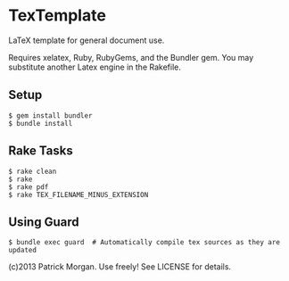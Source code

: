 # TexTemplate

LaTeX template for general document use.

Requires xelatex, Ruby, RubyGems, and the Bundler gem.  You may substitute another Latex engine in the Rakefile.

## Setup

    $ gem install bundler
    $ bundle install

## Rake Tasks

    $ rake clean
    $ rake 
    $ rake pdf
    $ rake TEX_FILENAME_MINUS_EXTENSION

## Using Guard

    $ bundle exec guard  # Automatically compile tex sources as they are updated


(c)2013 Patrick Morgan. Use freely! See LICENSE for details.

